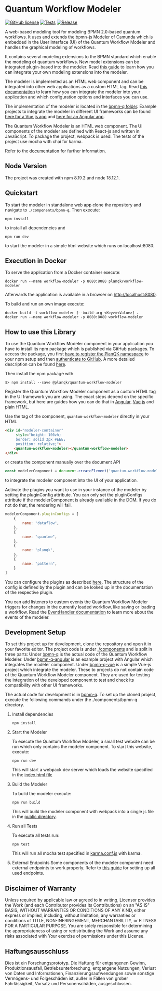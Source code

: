 # Quantum Workflow Modeler

[![GitHub license](https://img.shields.io/github/license/PlanQK/workflow-modeler)](https://github.com/PlanQK/workflow-modeler/blob/master/LICENSE)
[![Tests](https://github.com/PlanQK/workflow-modeler/actions/workflows/run-npm-test.yml/badge.svg)](https://github.com/PlanQK/workflow-modeler/actions/workflows/run-npm-test.yml)
[![Release](https://img.shields.io/github/v/release/PlanQK/workflow-modeler)](https://img.shields.io/github/v/release/PlanQK/workflow-modeler)

A web-based modeling tool for modeling BPMN 2.0-based quantum workflows. 
It uses and extends the [bpmn-js Modeler](https://github.com/bpmn-io/bpmn-js/) of Camunda which is embedded in the User Interface (UI) of the Quantum Workflow Modeler and handles the graphical modeling of workflows. 

It contains several modeling extensions to the BPMN standard which enable the modeling of quantum workflows. 
New model extensions can be integrated plugin-based into the modeler.
Read [this guide](doc/quantum-workflow-modeler/editor/plugin/plugin-integration.md) to learn how you can integrate your own modeling extensions into the modeler.

The modeler is implemented as an HTML web component and can be integrated into other web applications as a custom HTML tag. 
Read [this documentation](doc/integration-guide/integration-guide.md) to learn how you can integrate the modeler into your application and which configuration options and interfaces you can use. 

The implementation of the modeler is located in the [bpmn-q folder](components/bpmn-q).
Example projects to integrate the modeler in different UI frameworks can be found [here for a Vue.js app](components/bpmn-q-vue) and [here for an Angular app](components/bpmn-q-angular). 

The Quantum Workflow Modeler is an HTML web component.
The UI components of the modeler are defined with React-js and written in JavaScript.
To package the project, webpack is used.
The tests of the project use mocha with chai for karma.

Refer to the [documentation](doc/README.md) for further information.

## Node Version

The project was created with npm 8.19.2 and node 18.12.1.

## Quickstart

To start the modeler in standalone web app clone the repository and navigate to ```./components/bpmn-q```. Then 
execute: 
```
npm install
```
to install all dependencies and 
```
npm run dev
```
to start the modeler in a simple html website which runs on localhost:8080.

## Execution in Docker
To serve the application from a Docker container execute:
```
docker run --name workflow-modeler -p 8080:8080 planqk/workflow-modeler
```
Afterwards the application is available in a browser on [http://localhost:8080](http://localhost:8080).

To build and run an own image execute:
```
docker build -t workflow-modeler [--build-arg <Key>=<Value>] .
docker run --name workflow-modeler -p 8080:8080 workflow-modeler
```


## How to use this Library

To use the Quantum Workflow Modeler component in your application you have to install its npm package which is published via GitHub packages.
To access the package, you first [have to register the PlanQK namespace](https://docs.github.com/en/packages/working-with-a-github-packages-registry/working-with-the-npm-registry#installing-a-package) to your npm setup and then [authenticate to GitHub](https://docs.github.com/en/packages/working-with-a-github-packages-registry/working-with-the-npm-registry#authenticating-with-a-personal-access-token). 
A more detailed description can be found [here](doc/integration-guide/integration-guide.md).

Then install the npm package with
```
$> npm install --save @planqk/quantum-workflow-modeler
```

Register the Quantum Workflow Modeler component as a custom HTML tag in the UI framework you are using.
The exact steps depend on the specific framework, but here are guides how you can do that in [Angular](), [Vue.js]() and [plain HTML]().

Use the tag of the component, ```quantum-workflow-modeler``` directly in your HTML
```html
<div id="modeler-container" 
     style="height: 100vh;
     border: solid 3px #EEE;
     position: relative;">
    <quantum-workflow-modeler></quantum-workflow-modeler>
</div>
```
or create the component manually over the document API
```javascript
const modelerComponent = document.createElement('quantum-workflow-modeler');
```
to integrate the modeler component into the UI of your application.

Activate the plugins you want to use in your instance of the modeler by setting the pluginConfig attribute.
You can only set the pluginConfigs attribute if the modelerComponent is already available in the DOM.
If you do not do that, the rendering will fail.
```javascript
modelerComponent.pluginConfigs = [
    {
        name: "dataflow",
    },
    {
        name: "quantme",
    },
    {
        name: "planqk",
    },
    {
        name: "pattern",
    }
]
```

You can configure the plugins as described [here](doc/quantum-workflow-modeler/editor/plugin/plugin-config.md).
The structure of the config is defined by the plugin and can be looked up in the documentation of the respective plugin. 

You can add listeners to custom events the Quantum Workflow Modeler triggers for changes in the currently loaded workflow, 
like saving or loading a workflow. Read the [EventHandler documentation](doc/quantum-workflow-modeler/editor/events/event-handler-doc.md) to learn more about the events of the modeler. 

## Development Setup

To set this project up for development, clone the repository and open it in your favorite editor.
The project code is under [./components](components) and is split in three parts:
Under [bpmn-q](components/bpmn-q) is the actual code of the Quantum Workflow Modeler.
Under [bpmn-q-angular](components/bpmn-q-angular) is an example project with Angular which integrates the modeler component.
Under [bpmn-q-vue](components/bpmn-q-vue) is a simple Vue-js project which integrate the modeler.
These to projects do not contain code of the Quantum Workflow Modeler component.
They are used for testing the integration of the developed component to test and check its compatibility with other UI frameworks.

The actual code for development is in [bpmn-q](components/bpmn-q).
To set up the cloned project, execute the following commands under the ./components/bpmn-q directory.
1. Install dependencies
    ```
    npm install
    ```

2. Start the Modeler

    To execute the Quantum Workflow Modeler, a small test website can be run which only contains the modeler component. 
    To start this website, execute:
    ```
    npm run dev
    ```
   This will start a webpack dev server which loads the website specified in the [index.html file](components/bpmn-q/public/index.html)
      
3. Build the Modeler
    
    To build the modeler execute:
    ```
    npm run build
    ```
   This will build the modeler component with webpack into a single js file in the [public directory](components/bpmn-q/public).

4. Run all Tests
    
    To execute all tests run:
    ```
    npm test 
   ```
   This will run all mocha test specified in [karma.conf.js](components/bpmn-q/karma.conf.js) with karma.

5. External Endpoints
    Some components of the modeler component need external endpoints to work properly. Refer to [this guide](doc/devloper-setup/developer-setup.md) 
    for setting up all used endpoints.

## Disclaimer of Warranty

Unless required by applicable law or agreed to in writing, Licensor provides the Work (and each Contributor provides its Contributions) on an "AS IS" BASIS, WITHOUT WARRANTIES OR CONDITIONS OF ANY KIND, either express or implied, including, without limitation, any warranties or conditions of TITLE, NON-INFRINGEMENT, MERCHANTABILITY, or FITNESS FOR A PARTICULAR PURPOSE.
You are solely responsible for determining the appropriateness of using or redistributing the Work and assume any risks associated with Your exercise of permissions under this License.

## Haftungsausschluss

Dies ist ein Forschungsprototyp.
Die Haftung für entgangenen Gewinn, Produktionsausfall, Betriebsunterbrechung, entgangene Nutzungen, Verlust von Daten und Informationen, Finanzierungsaufwendungen sowie sonstige Vermögens- und Folgeschäden ist, außer in Fällen von grober Fahrlässigkeit, Vorsatz und Personenschäden, ausgeschlossen.
